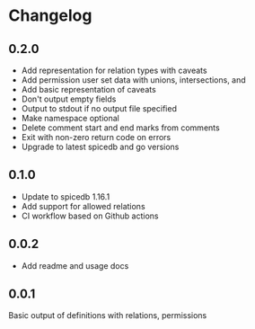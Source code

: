 # Changelog

## 0.2.0

* Add representation for relation types with caveats
* Add permission user set data with unions, intersections, and 
* Add basic representation of caveats
* Don't output empty fields
* Output to stdout if no output file specified
* Make namespace optional
* Delete comment start and end marks from comments
* Exit with non-zero return code on errors
* Upgrade to latest spicedb and go versions

## 0.1.0

* Update to spicedb 1.16.1
* Add support for allowed relations
* CI workflow based on Github actions

## 0.0.2

* Add readme and usage docs

## 0.0.1


Basic output of definitions with relations, permissions